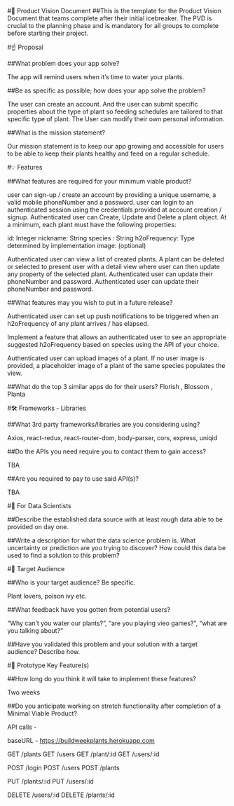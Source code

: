 

#👀 Product Vision Document ##This is the template for the Product Vision Document that teams complete after their initial icebreaker. The PVD is crucial to the planning phase and is mandatory for all groups to complete before starting their project.

#☝️ Proposal

##What problem does your app solve?

The app will remind users when it’s time to water your plants.

##Be as specific as possible; how does your app solve the problem?

The user can create an account. And the user can submit specific properties about the type of plant so feeding schedules are tailored to that specific type of plant. The User can modify their own personal information.

##What is the mission statement?

Our mission statement is to keep our app growing and accessible for users to be able to keep their plants healthy and feed on a regular schedule.

#💡 Features

##What features are required for your minimum viable product?

user can sign-up / create an account by providing a unique username, a valid mobile phoneNumber and a password. user can login to an authenticated session using the credentials provided at account creation / signup. Authenticated user can Create, Update and Delete a plant object. At a minimum, each plant must have the following properties:

id: Integer
nickname: String
species : String
h2oFrequency: Type determined by implementation
image: (optional)

Authenticated user can view a list of created plants. A plant can be deleted or selected to present user with a detail view where user can then update any property of the selected plant. Authenticated user can update their phoneNumber and password. Authenticated user can update their phoneNumber and password.

##What features may you wish to put in a future release?

Authenticated user can set up push notifications to be triggered when an h2oFrequency of any plant arrives / has elapsed.

Implement a feature that allows an authenticated user to see an appropriate suggested h2oFrequency based on species using the API of your choice.

Authenticated user can upload images of a plant. If no user image is provided, a placeholder image of a plant of the same species populates the view.

##What do the top 3 similar apps do for their users? Florish , Blossom , Planta

#🛠 Frameworks - Libraries

##What 3rd party frameworks/libraries are you considering using?

Axios, react-redux, react-router-dom, body-parser, cors, express, uniqid

##Do the APIs you need require you to contact them to gain access?

TBA

##Are you required to pay to use said API(s)?

TBA

#🧮 For Data Scientists

##Describe the established data source with at least rough data able to be provided on day one.

##Write a description for what the data science problem is. What uncertainty or prediction are you trying to discover? How could this data be used to find a solution to this problem?

#🎯 Target Audience

##Who is your target audience? Be specific.

Plant lovers, poison ivy etc.

##What feedback have you gotten from potential users?

“Why can’t you water our plants?”, “are you playing vieo games?”, “what are you talking about?”

##Have you validated this problem and your solution with a target audience? Describe how.

#🔑 Prototype Key Feature(s)

##How long do you think it will take to implement these features?

Two weeks

##Do you anticipate working on stretch functionality after completion of a Minimal Viable Product?


API calls -

baseURL - https://buildweekplants.herokuapp.com

GET /plants
GET /users
GET /plant/:id
GET /users/:id

POST /login
POST /users
POST /plants

PUT /plants/:id
PUT /users/:id

DELETE /users/:id
DELETE /plants/:id
